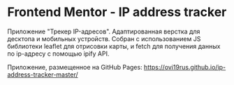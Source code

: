 # Frontend Mentor - IP address tracker

Приложение "Трекер IP-адресов". Адаптированная верстка для десктопа и мобильных устройств. Собран с использованием JS библиотеки leaflet для отрисовки карты, и fetch для получения данных по ip-адресу с помощью ipify API.

Приложение, размещенное на GitHub Pages: https://ovi19rus.github.io/ip-address-tracker-master/
